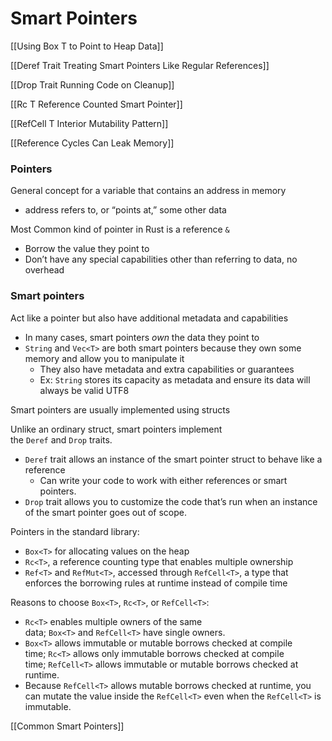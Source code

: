 # Smart Pointers

[[Using Box T  to Point to Heap Data]]

[[Deref Trait  Treating Smart Pointers Like Regular References]]

[[Drop Trait  Running Code on Cleanup]]

[[Rc T   Reference Counted Smart Pointer]]

[[RefCell T   Interior Mutability Pattern]]

[[Reference Cycles Can Leak Memory]]

### Pointers

General concept for a variable that contains an address in memory

- address refers to, or “points at,” some other data

Most Common kind of pointer in Rust is a reference `&`

- Borrow the value they point to
- Don’t have any special capabilities other than referring to data, no overhead

### **Smart pointers**

Act like a pointer but also have additional metadata and capabilities

- In many cases, smart pointers *own* the data they point to
- `String` and `Vec<T>` are both smart pointers because they own some memory and allow you to manipulate it
    - They also have metadata and extra capabilities or guarantees
    - Ex: `String` stores its capacity as metadata and ensure its data will always be valid UTF8

Smart pointers are usually implemented using structs

Unlike an ordinary struct, smart pointers implement the `Deref` and `Drop` traits.

- `Deref` trait allows an instance of the smart pointer struct to behave like a reference
    - Can write your code to work with either references or smart pointers.
- `Drop` trait allows you to customize the code that’s run when an instance of the smart pointer goes out of scope.

Pointers in the standard library:

- `Box<T>` for allocating values on the heap
- `Rc<T>`, a reference counting type that enables multiple ownership
- `Ref<T>` and `RefMut<T>`, accessed through `RefCell<T>`, a type that enforces the borrowing rules at runtime instead of compile time

Reasons to choose `Box<T>`, `Rc<T>`, or `RefCell<T>`:

- `Rc<T>` enables multiple owners of the same data; `Box<T>` and `RefCell<T>` have single owners.
- `Box<T>` allows immutable or mutable borrows checked at compile time; `Rc<T>` allows only immutable borrows checked at compile time; `RefCell<T>` allows immutable or mutable borrows checked at runtime.
- Because `RefCell<T>` allows mutable borrows checked at runtime, you can mutate the value inside the `RefCell<T>` even when the `RefCell<T>` is immutable.

[[Common Smart Pointers]]